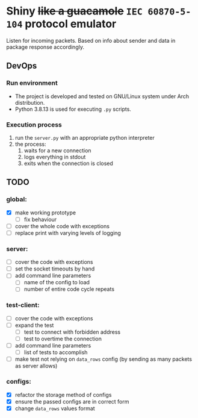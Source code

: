 # Shiny ~~like a guacamole~~ `IEC 60870-5-104` protocol emulator
Listen for incoming packets. Based on info about sender and data in package response accordingly.

## DevOps
### Run environment
- The project is developed and tested on GNU/Linux system under Arch distribution.
- Python 3.8.13 is used for executing `.py` scripts.
### Execution process
1. run the `server.py` with an appropriate python interpreter
2. the process:
   1. waits for a new connection
   2. logs everything in stdout
   3. exits when the connection is closed

## TODO
### global:
- [x] make working prototype
  - [ ] fix behaviour
- [ ] cover the whole code with exceptions
- [ ] replace print with varying levels of logging
### server:
- [ ] cover the code with exceptions
- [ ] set the socket timeouts by hand
- [ ] add command line parameters
  - [ ] name of the config to load
  - [ ] number of entire code cycle repeats
### test-client:
- [ ] cover the code with exceptions
- [ ] expand the test
  - [ ] test to connect with forbidden address
  - [ ] test to overtime the connection
- [ ] add command line parameters
  - [ ] list of tests to accomplish
- [ ] make test not relying on `data_rows` config (by sending as many packets as server allows)
### configs:
- [x] refactor the storage method of configs
- [x] ensure the passed configs are in correct form
- [x] change `data_rows` values format
